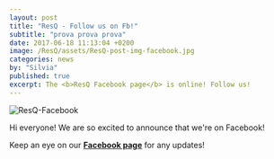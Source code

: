 ```yaml
---
layout: post
title: "ResQ - Follow us on Fb!"
subtitle: "prova prova prova"
date: 2017-06-18 11:13:04 +0200
image: /ResQ/assets/ResQ-post-img-facebook.jpg
categories: news
by: "Silvia"
published: true
excerpt: The <b>ResQ Facebook page</b> is online! Follow us!
---
```


<img src="https://opencarecc.github.io/ResQ/assets/ResQ-post-img-facebook.jpg" alt="ResQ-Facebook">

Hi everyone! We are so excited to announce that we're on Facebook!

Keep an eye on our <b>[Facebook page](https://www.facebook.com/ResQ-121899991732625/)</b> for any updates!
